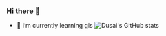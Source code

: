 ### Hi there 👋
- 🌱 I’m currently learning gis
![Dusai's GitHub stats](https://github-readme-stats.vercel.app/api?username=leVTiO&show_icons=true&theme=radical)
<!--
**leVTiO/leVTiO** is a ✨ _special_ ✨ repository because its `README.md` (this file) appears on your GitHub profile.

Here are some ideas to get you started:

- 🔭 I’m currently working on ...
- 🌱 I’m currently learning ...
- 👯 I’m looking to collaborate on ...
- 🤔 I’m looking for help with ...
- 💬 Ask me about ...
- 📫 How to reach me: ...
- 😄 Pronouns: ...
- ⚡ Fun fact: ...
-->
